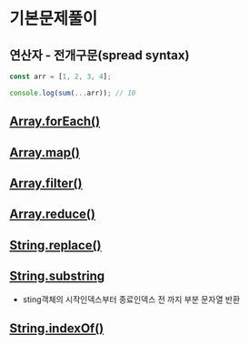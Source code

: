 # 기본문제풀이

## 연산자 - 전개구문(spread syntax)

```js
const arr = [1, 2, 3, 4];

console.log(sum(...arr)); // 10
```

## [Array.forEach()](https://developer.mozilla.org/ko/docs/Web/JavaScript/Reference/Global_Objects/Array/forEach)

## [Array.map()](https://developer.mozilla.org/ko/docs/Web/JavaScript/Reference/Global_Objects/Array/map)

## [Array.filter()](https://developer.mozilla.org/ko/docs/Web/JavaScript/Reference/Global_Objects/Array/filter)

## [Array.reduce()](https://developer.mozilla.org/ko/docs/Web/JavaScript/Reference/Global_Objects/Array/Reduce)

## [String.replace()](https://developer.mozilla.org/ko/docs/Web/JavaScript/Reference/Global_Objects/String/replace)

## [String.substring](https://developer.mozilla.org/ko/docs/Web/JavaScript/Reference/Global_Objects/String/substring)

- sting객체의 시작인덱스부터 종료인덱스 전 까지 부분 문자열 반환

## [String.indexOf()](https://developer.mozilla.org/ko/docs/Web/JavaScript/Reference/Global_Objects/String/indexOf)

